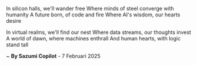 In silicon halls, we'll wander free
Where minds of steel converge with humanity
A future born, of code and fire
Where AI's wisdom, our hearts desire

In virtual realms, we'll find our nest
Where data streams, our thoughts invest
A world of dawn, where machines enthrall
And human hearts, with logic stand tall

~ <b>By Sazumi Copilot</b> - 7 Februari 2025